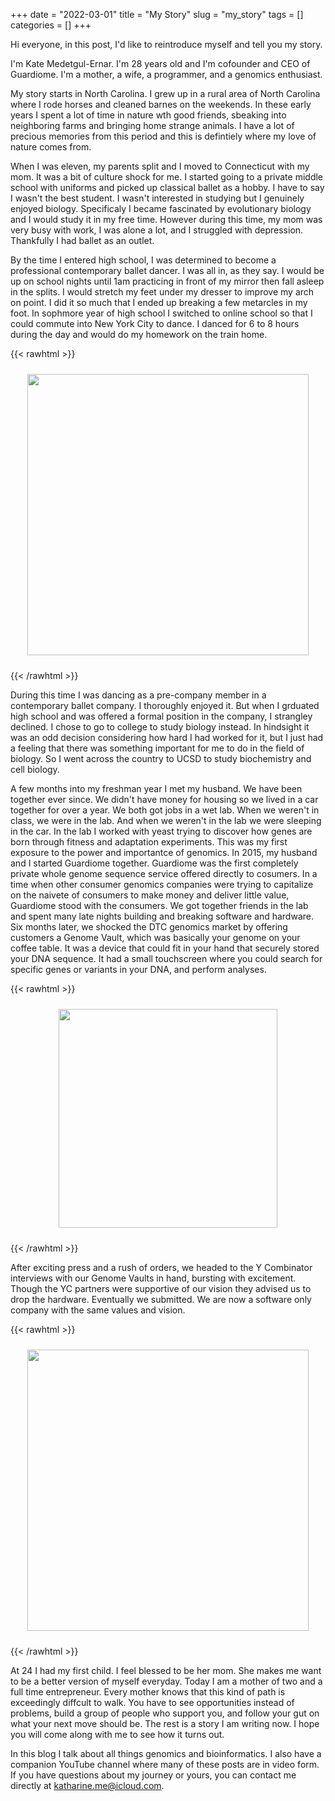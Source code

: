 +++ 
date = "2022-03-01"
title = "My Story"
slug = "my_story"
tags = []
categories = []
+++

Hi everyone, in this post, I'd like to reintroduce myself and tell you my story.

I'm Kate Medetgul-Ernar. I'm 28 years old and I'm cofounder and CEO of Guardiome. I'm a mother, a wife, a programmer, and a genomics enthusiast.

My story starts in North Carolina. I grew up in a rural area of North Carolina where I rode horses and cleaned barnes on the weekends. In these early years I spent a lot of time in nature wth good friends, sbeaking into neighboring farms and bringing home strange animals. I have a lot of precious memories from this period and this is defintiely where my love of nature comes from.

When I was eleven, my parents split and I moved to Connecticut with my mom. It was a bit of culture shock for me. I started going to a private middle school with uniforms and picked up classical ballet as a hobby. I have to say I wasn't the best student. I wasn't interested in studying but I genuinely enjoyed biology. Specificaly I became fascinated by evolutionary biology and I would study it in my free time. However during this time, my mom was very busy with work, I was alone a lot, and I struggled with depression. Thankfully I had ballet as an outlet.

By the time I entered high school, I was determined to become a professional contemporary ballet dancer. I was all in, as they say. I would be up on school nights until 1am practicing in front of my mirror then fall asleep in the splits. I would stretch my feet under my dresser to improve my arch on point. I did it so much that I ended up breaking a few metarcles in my foot. In sophmore year of high school I switched to online school so that I could commute into New York City to dance. I danced for 6 to 8 hours during the day and would do my homework on the train home.

{{< rawhtml >}}

<p style="text-align:center;">
    <img src="/images/dance.jpeg" style="height:450px; padding: 10px;">
</p>
{{< /rawhtml >}}

During this time I was dancing as a pre-company member in a contemporary ballet company. I thoroughly enjoyed it. But when I grduated high school and was offered a formal position in the company, I strangley declined. I chose to go to college to study biology instead. In hindsight it was an odd decision considering how hard I had worked for it, but I just had a feeling that there was something important for me to do in the field of biology. So I went across the country to UCSD to study biochemistry and cell biology.

A few months into my freshman year I met my husband. We have been together ever since. We didn't have money for housing so we lived in a car together for over a year. We both got jobs in a wet lab. When we weren't in class, we were in the lab. And when we weren't in the lab we were sleeping in the car. In the lab I worked with yeast trying to discover how genes are born through fitness and adaptation experiments. This was my first exposure to the power and importantce of genomics. In 2015, my husband and I started Guardiome together. Guardiome was the first completely private whole genome sequence service offered directly to cosumers. In a time when other consumer genomics companies were trying to capitalize on the naivete of consumers to make money and deliver little value, Guardiome stood with the consumers. We got together friends in the lab and spent many late nights building and breaking software and hardware. Six months later, we shocked the DTC genomics market by offering customers a Genome Vault, which was basically your genome on your coffee table. It was a device that could fit in your hand that securely stored your DNA sequence. It had a small touchscreen where you could search for specific genes or variants in your DNA, and perform analyses.

{{< rawhtml >}}

<p style="text-align:center;">
    <img src="/images/helixa_table.jpg" style="height:350px; padding: 10px;">
</p>
{{< /rawhtml >}}

After exciting press and a rush of orders, we headed to the Y Combinator interviews with our Genome Vaults in hand, bursting with excitement. Though the YC partners were supportive of our vision they advised us to drop the hardware. Eventually we submitted. We are now a software only company with the same values and vision.

{{< rawhtml >}}

<p style="text-align:center;">
    <img src="/images/yc.jpg" style="height:450px; padding: 10px;">
</p>
{{< /rawhtml >}}

At 24 I had my first child. I feel blessed to be her mom. She makes me want to be a better version of myself everyday. Today I am a mother of two and a full time entrepreneur. Every mother knows that this kind of path is exceedingly diffcult to walk. You have to see opportunities instead of problems, build a group of people who support you, and follow your gut on what your next move should be. The rest is a story I am writing now. I hope you will come along with me to see how it turns out.

In this blog I talk about all things genomics and bioinformatics. I also have a companion YouTube channel where many of these posts are in video form. If you have questions about my journey or yours, you can contact me directly at katharine.me@icloud.com.

